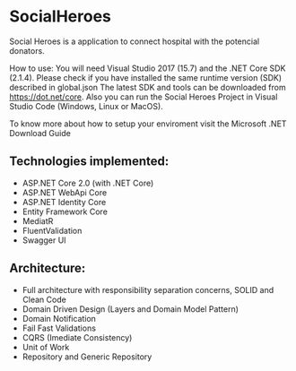 # SocialHeroes
Social Heroes is a application to connect hospital with the potencial donators.

How to use:
You will need Visual Studio 2017 (15.7) and the .NET Core SDK (2.1.4).
Please check if you have installed the same runtime version (SDK) described in global.json
The latest SDK and tools can be downloaded from https://dot.net/core.
Also you can run the Social Heroes Project in Visual Studio Code (Windows, Linux or MacOS).

To know more about how to setup your enviroment visit the Microsoft .NET Download Guide

## Technologies implemented:
- ASP.NET Core 2.0 (with .NET Core)
- ASP.NET WebApi Core
- ASP.NET Identity Core
- Entity Framework Core
- MediatR
- FluentValidation
- Swagger UI

## Architecture:
- Full architecture with responsibility separation concerns, SOLID and Clean Code
- Domain Driven Design (Layers and Domain Model Pattern)
- Domain Notification
- Fail Fast Validations
- CQRS (Imediate Consistency)
- Unit of Work
- Repository and Generic Repository
